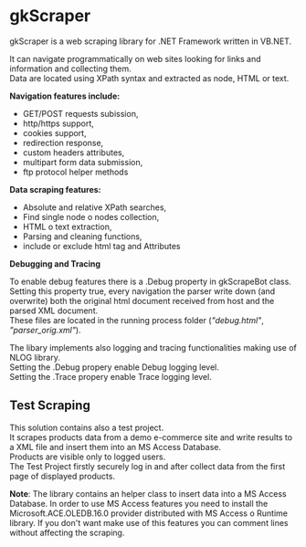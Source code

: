 # gkScraper
<p>gkScraper is a web scraping library for .NET Framework written in VB.NET.<br>

It can navigate programmatically on web sites looking for links and information and collecting them.<br>
Data are located using XPath syntax and extracted as node, HTML or text.</p>

<b>Navigation features include:</b>
<ul>
<li>GET/POST requests subission, </li>
<li>http/https support, </li>
<li>cookies support, </li>
<li>redirection response, </li>
<li>custom headers attributes, </li>
<li>multipart form data submission, </li>
<li>ftp protocol helper methods </li>
</ul>

<b>Data scraping features:</b>
<ul>
<li>Absolute and relative XPath searches, </li>
<li>Find single node o nodes collection,</li>
<li>HTML o text extraction,</li>
<li>Parsing and cleaning functions,</li>
<li>include or exclude html tag and Attributes</li>
</ul>

<b>Debugging and Tracing</b>
<p>To enable debug features there is a .Debug property in gkScrapeBot class.<br>
Setting this property true, every navigation the parser write down (and overwrite) both the original html document received from host and the parsed XML document.<br>
These files are located in the running process folder (<i>"debug.html"</i>, <i>"parser_orig.xml"</i>).<br>

The libary implements also logging and tracing functionalities making use of NLOG library.<br>
Setting the .Debug propery enable Debug logging level.<br>
Setting the .Trace propery enable Trace logging level.</p>

<h2>Test Scraping</h2>
<p>This solution contains also a test project.<br>
It scrapes products data from a demo e-commerce site and write results to a XML file and insert them into an MS Access Database.<br>
Products are visible only to logged users.<br>
The Test Project firstly securely log in and after collect data from the first page of displayed products.</p>

<b>Note</b>: The library contains an helper class to insert data into a MS Access Database.
In order to use MS Access features you need to install the Microsoft.ACE.OLEDB.16.0 provider distributed with MS Access o Runtime library.
If you don't want make use of this features you can comment lines without affecting the scraping.








